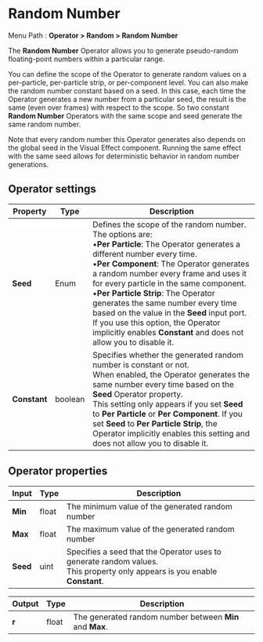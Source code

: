# Random Number

Menu Path : **Operator > Random > Random Number**

The **Random Number** Operator allows you to generate pseudo-random floating-point numbers within a particular range.

You can define the scope of the Operator to generate random values on a per-particle, per-particle strip, or per-component level. You can also make the random number constant based on a seed. In this case, each time the Operator generates a new number from a particular seed, the result is the same (even over frames) with respect to the scope. So two constant **Random Number** Operators with the same scope and seed generate the same random number.

Note that every random number this Operator generates also depends on the global seed in the Visual Effect component. Running the same effect with the same seed allows for deterministic behavior in random number generations.

## Operator settings

| **Property** | **Type** | **Description**                                              |
| ------------ | -------- | ------------------------------------------------------------ |
| **Seed**     | Enum     | Defines the scope of the random number. The options are: <br/>&#8226;**Per Particle**: The Operator generates a different number every time.<br/>&#8226;**Per Component**: The Operator generates a random number every frame and uses it for every particle in the same component.<br/>&#8226;**Per Particle Strip**: The Operator generates the same number every time based on the value in the **Seed** input port. If you use this option, the Operator implicitly enables **Constant** and does not allow you to disable it. |
| **Constant** | boolean  | Specifies whether the generated random number is constant or not.<br/>When enabled, the Operator generates the same number every time based on the **Seed** Operator property.<br/>This setting only appears if you set **Seed** to **Per Particle** or **Per Component**. If you set **Seed** to **Per Particle Strip**, the Operator implicitly enables this setting and does not allow you to disable it. |

## Operator properties

| **Input** | **Type** | **Description**                                              |
| --------- | -------- | ------------------------------------------------------------ |
| **Min**   | float    | The minimum value of the generated random number             |
| **Max**   | float    | The maximum value of the generated random number             |
| **Seed**  | uint     | Specifies a seed that the Operator uses to generate random values.<br/>This property only appears is you enable **Constant**. |

| **Output** | **Type** | **Description**                                          |
| ---------- | -------- | -------------------------------------------------------- |
| **r**      | float    | The generated random number between **Min** and **Max**. |